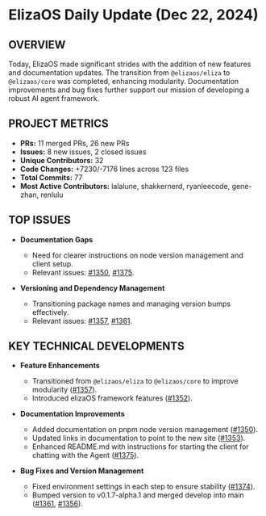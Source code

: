 # ElizaOS Daily Update (Dec 22, 2024)

## OVERVIEW 
Today, ElizaOS made significant strides with the addition of new features and documentation updates. The transition from `@elizaos/eliza` to `@elizaos/core` was completed, enhancing modularity. Documentation improvements and bug fixes further support our mission of developing a robust AI agent framework.

## PROJECT METRICS
- **PRs:** 11 merged PRs, 26 new PRs
- **Issues:** 8 new issues, 2 closed issues
- **Unique Contributors:** 32
- **Code Changes:** +7230/-7176 lines across 123 files
- **Total Commits:** 77
- **Most Active Contributors:** lalalune, shakkernerd, ryanleecode, gene-zhan, renlulu

## TOP ISSUES
- **Documentation Gaps**
  - Need for clearer instructions on node version management and client setup.
  - Relevant issues: [#1350](https://github.com/elizaos/eliza/pull/1350), [#1375](https://github.com/elizaos/eliza/pull/1375).

- **Versioning and Dependency Management**
  - Transitioning package names and managing version bumps effectively.
  - Relevant issues: [#1357](https://github.com/elizaos/eliza/pull/1357), [#1361](https://github.com/elizaos/eliza/pull/1361).

## KEY TECHNICAL DEVELOPMENTS
- **Feature Enhancements**
  - Transitioned from `@elizaos/eliza` to `@elizaos/core` to improve modularity ([#1357](https://github.com/elizaos/eliza/pull/1357)).
  - Introduced elizaOS framework features ([#1352](https://github.com/elizaos/eliza/pull/1352)).

- **Documentation Improvements**
  - Added documentation on pnpm node version management ([#1350](https://github.com/elizaos/eliza/pull/1350)).
  - Updated links in documentation to point to the new site ([#1353](https://github.com/elizaos/eliza/pull/1353)).
  - Enhanced README.md with instructions for starting the client for chatting with the Agent ([#1375](https://github.com/elizaos/eliza/pull/1375)).

- **Bug Fixes and Version Management**
  - Fixed environment settings in each step to ensure stability ([#1374](https://github.com/elizaos/eliza/pull/1374)).
  - Bumped version to v0.1.7-alpha.1 and merged develop into main ([#1361](https://github.com/elizaos/eliza/pull/1361), [#1356](https://github.com/elizaos/eliza/pull/1356)).